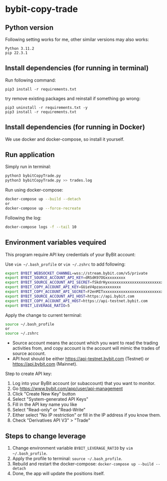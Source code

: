 # bybit-copy-trade

## Python version
Following setting works for me, other similar versions may also works:
```
Python 3.11.2
pip 22.3.1
```

## Install dependencies (for running in terminal)

Run following command:
```
pip3 install -r requirements.txt
```

try remove existing packages and reinstall if something go wrong:
```
pip3 uninstall -r requirements.txt -y
pip3 install -r requirements.txt
```

## Install dependencies (for running in Docker)

We use docker and docker-compose, so install it yourself.

## Run application
Simply run in terminal:
```bash
python3 bybitCopyTrade.py
python3 bybitCopyTrade.py >> trades.log
```

Run using docker-compose:
```bash
docker-compose up --build --detach
or
docker-compose up --force-recreate
```

Following the log:
```bash
docker-compose logs -f --tail 10
```

## Environment variables vequired

This program require API key credentials of your ByBit account:

Use `vim ~/.bash_profile` or `vim ~/.zshrc` to add following:
```bash
export BYBIT_WEBSOCKET_CHANNEL=wss://stream.bybit.com/v5/private
export BYBIT_SOURCE_ACCOUNT_API_KEY=dRSdK97OGxxxxxxxxx
export BYBIT_SOURCE_ACCOUNT_API_SECRET=fSkdrHyxxxxxxxxxxxxxxxxxxxxxxxxxxxxx
export BYBIT_COPY_ACCOUNT_API_KEY=GUieV4pzasxxxxxxxx
export BYBIT_COPY_ACCOUNT_API_SECRET=F2enMITxxxxxxxxxxxxxxxxxxxxxxxxxxxxx
export BYBIT_SOURCE_ACCOUNT_API_HOST=https://api.bybit.com
export BYBIT_COPY_ACCOUNT_API_HOST=https://api-testnet.bybit.com
export BYBIT_LEVERAGE_RATIO=5
```

Apply the change to current terminal:
```bash
source ~/.bash_profile
or
source ~/.zshrc
```

- Source account means the account which you want to read the trading activities from, and copy account is the account will mimic the trades of source account.
- API host should be either <https://api-testnet.bybit.com> (Testnet) or <https://api.bybit.com> (Mainnet).

Step to create API key:

1. Log into your ByBit account (or subaccount) that you want to monitor.
2. Go <https://www.bybit.com/app/user/api-management>
3. Click "Create New Key" button
4. Select "System-generated API Keys"
5. Fill in the API key name you like
6. Select "Read-only" or "Read-Write"
7. Either select "No IP restriction" or fill in the IP address if you know them.
8. Check "Derivatives API V3" > "Trade"

## Steps to change leverage

1. Change environment variable `BYBIT_LEVERAGE_RATIO` by `vim ~/.bash_profile`.
2. Apply the profile to terminal: `source ~/.bash_profile`.
3. Rebuild and restart the docker-compose: `docker-compose up --build --detach`
4. Done, the app will update the positions itself.
